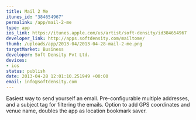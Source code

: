```yaml
--- 
title: Mail 2 Me
itunes_id: "384654967"
permalink: /app/mail-2-me
type: app
ios_link: https://itunes.apple.com/us/artist/soft-density/id384654967
developer_link: http://apps.softdensity.com/mailtome/
thumb: /uploads/app/2013-04/2013-04-28-mail-2-me.png
targetMarket: Business
developer: Soft Density Pvt Ltd.
devices: 
- ios
status: publish
date: 2013-04-28 12:01:10.251949 +00:00
email: info@softdensity.com
---
```


Easiest way to send yourself an email.  Pre-configurable multiple addresses, and a subject tag for filtering the emails. Option to add GPS coordinates and venue name, doubles the app as location bookmark saver.
